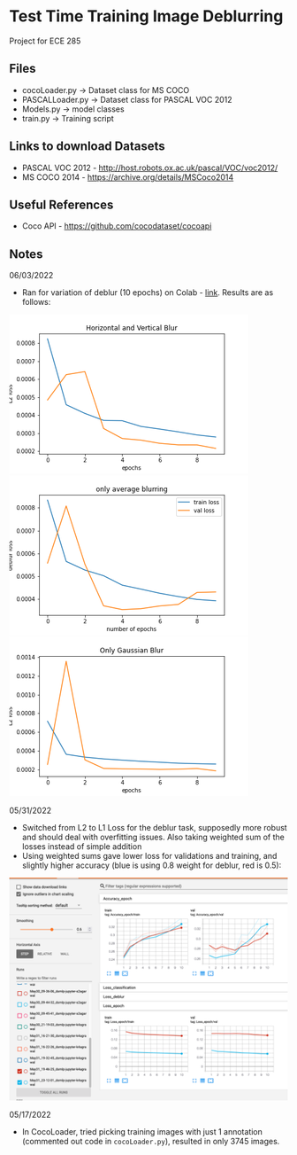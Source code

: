# Test Time Training Image Deblurring
Project for ECE 285

## Files
- cocoLoader.py -> Dataset class for MS COCO
- PASCALLoader.py -> Dataset class for PASCAL VOC 2012
- Models.py -> model classes
- train.py -> Training script

## Links to download Datasets
- PASCAL VOC 2012 - http://host.robots.ox.ac.uk/pascal/VOC/voc2012/
- MS COCO 2014 - https://archive.org/details/MSCoco2014

## Useful References
- Coco API - https://github.com/cocodataset/cocoapi

## Notes
06/03/2022
- Ran for variation of deblur (10 epochs) on Colab - [link](https://colab.research.google.com/drive/1f0EjC_3cjgBUq686IOmDpuQPMtcOotOX). Results are as follows:
<img src="Horizontal and Vertical Blur.png">
<img src="only average blurring.png">
<img src="Only Gaussian Blur(1).png">

05/31/2022
- Switched from L2 to L1 Loss for the deblur task, supposedly more robust and should deal with overfitting issues. Also taking weighted sum of the losses instead of simple addition
- Using weighted sums gave lower loss for validations and training, and slightly higher accuracy (blue is using 0.8 weight for deblur, red is 0.5):
<img src="Weighted_sum_measurement.png">

05/17/2022
- In CocoLoader, tried picking training images with just 1 annotation (commented out code in `cocoLoader.py`), resulted in only 3745 images.
